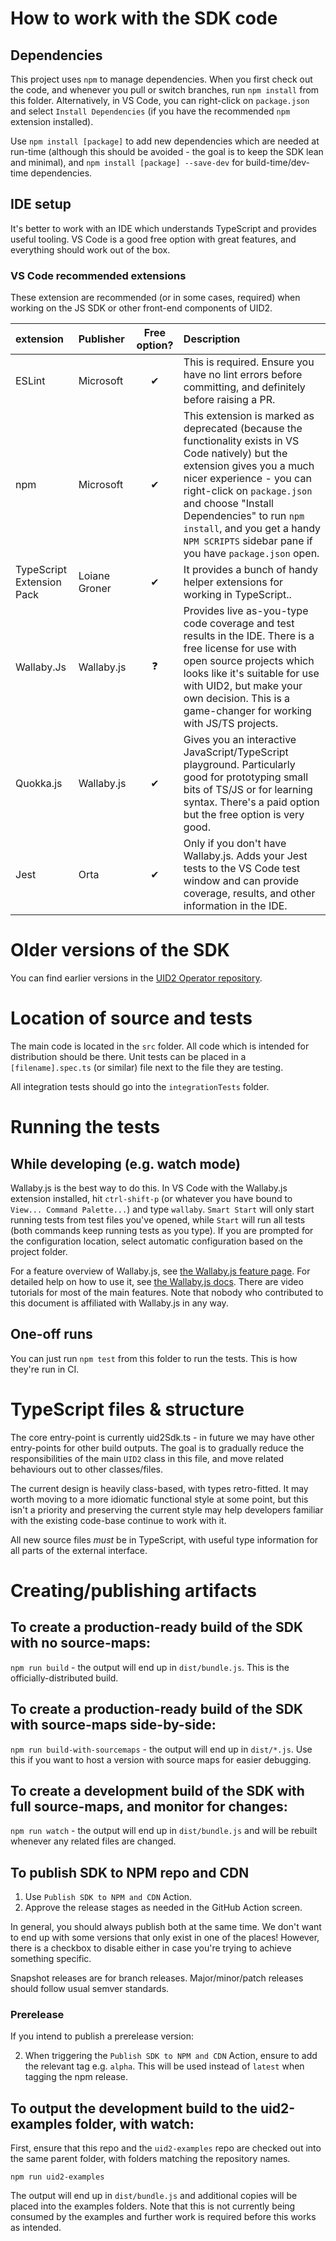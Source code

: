 # How to work with the SDK code

## Dependencies

This project uses `npm` to manage dependencies. When you first check out the code, and whenever you pull or switch branches, run `npm install` from this folder. Alternatively, in VS Code, you can right-click on `package.json` and select `Install Dependencies` (if you have the recommended `npm` extension installed).

Use `npm install [package]` to add new dependencies which are needed at run-time (although this should be avoided - the goal is to keep the SDK lean and minimal), and `npm install [package] --save-dev` for build-time/dev-time dependencies.

## IDE setup

It's better to work with an IDE which understands TypeScript and provides useful tooling. VS Code is a good free option with great features, and everything should work out of the box.

### VS Code recommended extensions

These extension are recommended (or in some cases, required) when working on the JS SDK or other front-end components of UID2.

| extension                 | Publisher     | Free option? | Description                                                                                                                                                                                                                                                                                                                       |
| :------------------------ | :------------ | :----------: | :-------------------------------------------------------------------------------------------------------------------------------------------------------------------------------------------------------------------------------------------------------------------------------------------------------------------------------- |
| ESLint                    | Microsoft     |      ✔       | This is required. Ensure you have no lint errors before committing, and definitely before raising a PR.                                                                                                                                                                                                                           |
| npm                       | Microsoft     |      ✔       | This extension is marked as deprecated (because the functionality exists in VS Code natively) but the extension gives you a much nicer experience - you can right-click on `package.json` and choose "Install Dependencies" to run `npm install`, and you get a handy `NPM SCRIPTS` sidebar pane if you have `package.json` open. |
| TypeScript Extension Pack | Loiane Groner |      ✔       | It provides a bunch of handy helper extensions for working in TypeScript..                                                                                                                                                                                                                                                        |
| Wallaby.Js                | Wallaby.js    |      ❓      | Provides live as-you-type code coverage and test results in the IDE. There is a free license for use with open source projects which looks like it's suitable for use with UID2, but make your own decision. This is a game-changer for working with JS/TS projects.                                                              |
| Quokka.js                 | Wallaby.js    |      ✔       | Gives you an interactive JavaScript/TypeScript playground. Particularly good for prototyping small bits of TS/JS or for learning syntax. There's a paid option but the free option is very good.                                                                                                                                  |
| Jest                      | Orta          |      ✔       | Only if you don't have Wallaby.js. Adds your Jest tests to the VS Code test window and can provide coverage, results, and other information in the IDE.                                                                                                                                                                           |

# Older versions of the SDK

You can find earlier versions in the [UID2 Operator repository](https://github.com/IABTechLab/uid2-operator/).

# Location of source and tests

The main code is located in the `src` folder. All code which is intended for distribution should be there. Unit tests can be placed in a `[filename].spec.ts` (or similar) file next to the file they are testing.

All integration tests should go into the `integrationTests` folder.

# Running the tests

## While developing (e.g. watch mode)

Wallaby.js is the best way to do this. In VS Code with the Wallaby.js extension installed, hit `ctrl-shift-p` (or whatever you have bound to `View... Command Palette...`) and type `wallaby`. `Smart Start` will only start running tests from test files you've opened, while `Start` will run all tests (both commands keep running tests as you type). If you are prompted for the configuration location, select automatic configuration based on the project folder.

For a feature overview of Wallaby.js, see [the Wallaby.js feature page](https://wallabyjs.com/#features). For detailed help on how to use it, see [the Wallaby.js docs](https://wallabyjs.com/docs/). There are video tutorials for most of the main features. Note that nobody who contributed to this document is affiliated with Wallaby.js in any way.

## One-off runs

You can just run `npm test` from this folder to run the tests. This is how they're run in CI.

# TypeScript files & structure

The core entry-point is currently uid2Sdk.ts - in future we may have other entry-points for other build outputs. The goal is to gradually reduce the responsibilities of the main `UID2` class in this file, and move related behaviours out to other classes/files.

The current design is heavily class-based, with types retro-fitted. It may worth moving to a more idiomatic functional style at some point, but this isn't a priority and preserving the current style may help developers familiar with the existing code-base continue to work with it.

All new source files _must_ be in TypeScript, with useful type information for all parts of the external interface.

# Creating/publishing artifacts

## To create a production-ready build of the SDK with no source-maps:

`npm run build` - the output will end up in `dist/bundle.js`. This is the officially-distributed build.

## To create a production-ready build of the SDK with source-maps side-by-side:

`npm run build-with-sourcemaps` - the output will end up in `dist/*.js`. Use this if you want to host a version with source maps for easier debugging.

## To create a development build of the SDK with full source-maps, and monitor for changes:

`npm run watch` - the output will end up in `dist/bundle.js` and will be rebuilt whenever any related files are changed.

## To publish SDK to NPM repo and CDN

1. Use `Publish SDK to NPM and CDN` Action.
2. Approve the release stages as needed in the GitHub Action screen.

In general, you should always publish both at the same time. We don't want to end up with some versions that only exist in one of the places! However, there is a checkbox to disable either in case you're trying to achieve something specific.

Snapshot releases are for branch releases. Major/minor/patch releases should follow usual semver standards.

### Prerelease

If you intend to publish a prerelease version:

2. When triggering the `Publish SDK to NPM and CDN` Action, ensure to add the relevant tag e.g. `alpha`. This will be used instead of `latest` when tagging the npm release.

## To output the development build to the uid2-examples folder, with watch:

First, ensure that this repo and the `uid2-examples` repo are checked out into the same parent folder, with folders matching the repository names.

`npm run uid2-examples`

The output will end up in `dist/bundle.js` and additional copies will be placed into the examples folders. Note that this is not currently being consumed by the examples and further work is required before this works as intended.
